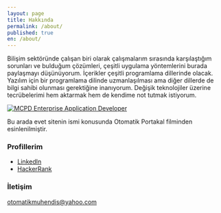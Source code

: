 ```yaml
---
layout: page
title: Hakkında
permalink: /about/
published: true
en: /about/
---
```


Bilişim sektöründe çalışan biri olarak çalışmalarım sırasında karşılaştığım sorunları ve bulduğum çözümleri, çeşitli uygulama yöntemlerini burada paylaşmayı düşünüyorum. İçerikler çeşitli programlama dillerinde olacak. Yazılım için bir programlama dilinde uzmanlaşılması ama diğer dillerde de bilgi sahibi olunması gerektiğine inanıyorum. Değişik teknolojiler üzerine tecrübelerimi hem aktarmak hem de kendime not tutmak istiyorum.

[![MCPD Enterprise Application Developer]({{site.baseurl}}/img/MCPD-EnterpriseAppDev-logo.png)](http://www.mycertprofile.com/Profile/5780947668)

Bu arada evet sitenin ismi konusunda Otomatik Portakal filminden esinlenilmiştir.

### Profillerim

* [LinkedIn]
* [HackerRank]

[HackerRank]: https://www.hackerrank.com/olcay
[LinkedIn]: https://www.linkedin.com/in/olcaybayram


### İletişim

[otomatikmuhendis@yahoo.com](mailto:otomatikmuhendis@yahoo.com)
